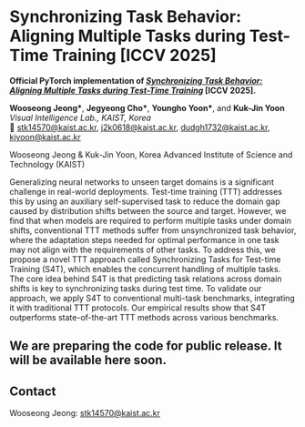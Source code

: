 # Synchronizing Task Behavior: Aligning Multiple Tasks during Test-Time Training [ICCV 2025]

**Official PyTorch implementation of [*Synchronizing Task Behavior: Aligning Multiple Tasks during Test-Time Training*](https://arxiv.org/abs/2507.07778) [ICCV 2025].**

**Wooseong Jeong\***, **Jegyeong Cho\***, **Youngho Yoon\***, and **Kuk-Jin Yoon**  
*Visual Intelligence Lab., KAIST, Korea*  
📧 stk14570@kaist.ac.kr, j2k0618@kaist.ac.kr, dudgh1732@kaist.ac.kr, kjyoon@kaist.ac.kr  


Wooseong Jeong & Kuk-Jin Yoon, Korea Advanced Institute of Science and Technology (KAIST)

Generalizing neural networks to unseen target domains is a significant challenge in real-world deployments. Test-time training (TTT) addresses this by using an auxiliary self-supervised task to reduce the domain gap caused by distribution shifts between the source and target. However, we find that when models are required to perform multiple tasks under domain shifts, conventional TTT methods suffer from unsynchronized task behavior, where the adaptation steps needed for optimal performance in one task may not align with the requirements of other tasks. To address this, we propose a novel TTT approach called Synchronizing Tasks for Test-time Training (S4T), which enables the concurrent handling of multiple tasks. The core idea behind S4T is that predicting task relations across domain shifts is key to synchronizing tasks during test time. To validate our approach, we apply S4T to conventional multi-task benchmarks, integrating it with traditional TTT protocols. Our empirical results show that S4T outperforms state-of-the-art TTT methods across various benchmarks.

## We are preparing the code for public release. It will be available here soon.

## Contact
Wooseong Jeong: stk14570@kaist.ac.kr
